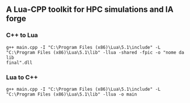 ## A Lua-CPP toolkit for HPC simulations and IA forge

### C++ to Lua

<code>g++ main.cpp -I "C:\Program Files (x86)\Lua\5.1\include" -L "C:\Program Files (x86)\Lua\5.1\lib" -llua -shared -fpic -o "nome da lib final".dll</code>

### Lua to C++

<code>g++ main.cpp -I "C:\Program Files (x86)\Lua\5.1\include" -L "C:\Program Files (x86)\Lua\5.1\lib" -llua -o main</code>